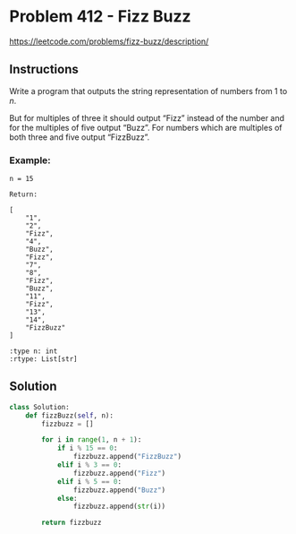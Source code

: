 # Problem 412 - Fizz Buzz

https://leetcode.com/problems/fizz-buzz/description/

## Instructions

Write a program that outputs the string representation of numbers from 1 to *n*.

But for multiples of three it should output “Fizz” instead of the number and for the multiples of five output “Buzz”. For numbers which are multiples of both three and five output “FizzBuzz”.

### Example:

```
n = 15

Return:

[
    "1",
    "2",
    "Fizz",
    "4",
    "Buzz",
    "Fizz",
    "7",
    "8",
    "Fizz",
    "Buzz",
    "11",
    "Fizz",
    "13",
    "14",
    "FizzBuzz"
]

:type n: int
:rtype: List[str]
```


## Solution

```python
class Solution:
    def fizzBuzz(self, n):
        fizzbuzz = []

        for i in range(1, n + 1):
            if i % 15 == 0:
                fizzbuzz.append("FizzBuzz")
            elif i % 3 == 0:
                fizzbuzz.append("Fizz")
            elif i % 5 == 0:
                fizzbuzz.append("Buzz")
            else:
                fizzbuzz.append(str(i))

        return fizzbuzz
```

